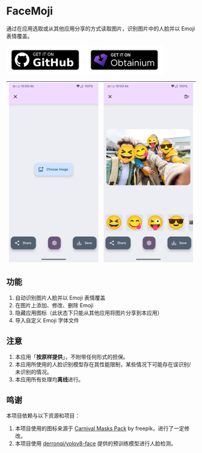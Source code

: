 # FaceMoji

通过在应用选取或从其他应用分享的方式读取图片，识别图片中的人脸并以 Emoji 表情覆盖。  

[<img src="assets/README/get-it-on-github.png"
    alt="Get it on GitHub"
    height="80">](https://github.com/Steve-Mr/EmojiFace/releases/latest)
[<img src="assets/README/get-it-on-obtainium.png"
    alt="Get it on Obtainium"
    height="80">](http://obtainium-redirect.maary.top/?r=obtainium://add/https://github.com/Steve-Mr/EmojiFace)

|![alt text](assets/README/Screenshot_20250322-151002_FaceMoji.png)|![alt text](assets/README/Screenshot_20250322-150958_FaceMoji.png)|
|:-:|:-:|


## 功能

1. 自动识别图片人脸并以 Emoji 表情覆盖
2. 在图片上添加、修改、删除 Emoji
3. 隐藏应用图标（此状态下只能从其他应用将图片分享到本应用）
4. 导入自定义 Emoji 字体文件

## 注意

1. 本应用「**按原样提供**」，不附带任何形式的担保。
2. 本应用所使用的人脸识别模型存在其性能限制，某些情况下可能存在误识别/未识别的情况。
3. 本应用所有处理均**离线**进行。

## 鸣谢

本项目依赖与以下资源和项目：
1. 本项目使用的图标来源于 [Carnival Masks Pack](https://www.freepik.com/free-vector/carnival-masks-pack_832490.htm#fromView=search&page=1&position=25&uuid=19121ed9-3676-4304-a9af-fdd72fe1528c&query=Masquerade+mask+icon) by freepik，进行了一定修改。
2. 本项目使用 [derronqi/yolov8-face](https://github.com/derronqi/yolov8-face) 提供的预训练模型进行人脸检测。


